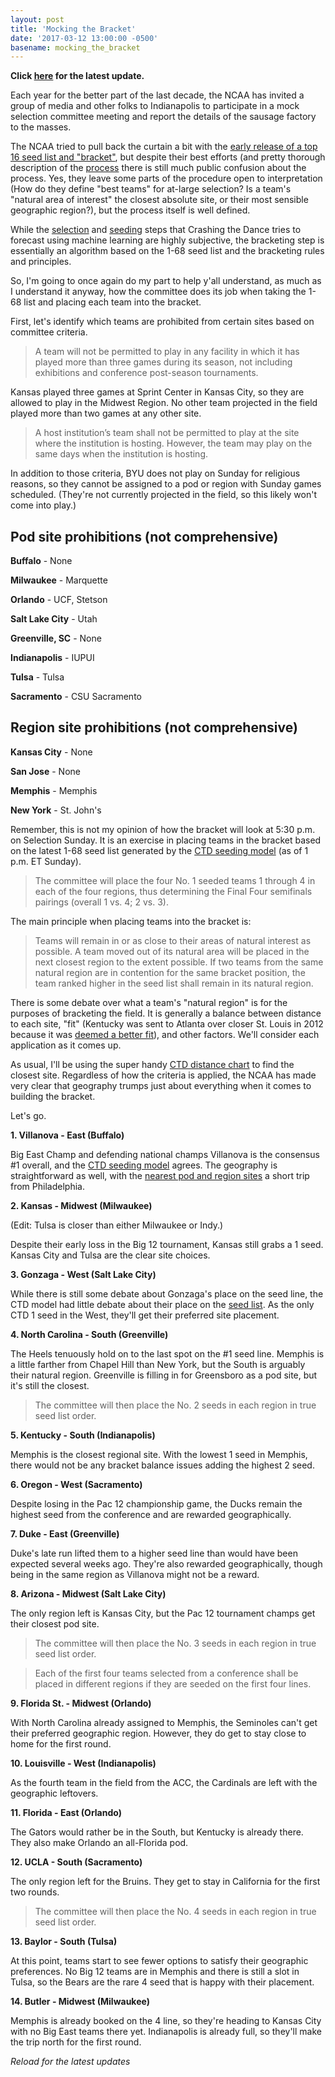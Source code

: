 ```yaml
---
layout: post
title: 'Mocking the Bracket'
date: '2017-03-12 13:00:00 -0500'
basename: mocking_the_bracket
---
```

**Click [here](#latest) for the latest update.**

Each year for the better part of the last decade, the NCAA has invited a group of media
and other folks to Indianapolis to participate in a mock selection committee
meeting and report the details of the sausage factory to the masses.

The NCAA tried to pull back the curtain a bit with the [early release of a top 16
seed list and "bracket"](http://www.ncaa.com/news/basketball-men/bracket-beat/2017-02-11/march-madness-top-16-seeds-revealed-first-ever-season), but despite their best efforts (and pretty thorough description of the
[process](http://i.turner.ncaa.com/sites/default/files/images/2017/02/03/2016-17_principles_and_procedures.pdf) there is still much public confusion about the process.
Yes, they leave some parts of the procedure open to interpretation
(How do they define "best teams" for at-large selection? Is a team's "natural
area of interest" the closest absolute site, or their most sensible geographic
region?), but the process itself is well defined.

While the [selection](https://crashingthedance.com/selection) and
[seeding](https://crashingthedance.com/seeding) steps that Crashing the Dance
tries to forecast using machine learning are highly subjective, the bracketing
step is essentially an algorithm based on the 1-68 seed list and the bracketing
rules and principles.

So, I'm going to once again do my part to help y'all understand, as much as I
understand it anyway, how the committee does its job when taking the 1-68 list
and placing each team into the bracket.

First, let's identify which teams are prohibited from certain sites based on
committee criteria.

> A team will not be permitted to play in any facility in which it has played
> more than three games during its season, not including exhibitions and
> conference post-season tournaments.

Kansas played three games at Sprint Center in Kansas City, so they are allowed
to play in the Midwest Region. No other team projected in the field played
more than two games at any other site.

> A host institution’s team shall not be permitted to play at the site where the
> institution is hosting. However, the team may play on the same days when the
> institution is hosting.

In addition to those criteria, BYU does not play on Sunday for religious
reasons, so they cannot be assigned to a pod or region with Sunday games
scheduled. (They're not currently projected in the field, so this likely won't
come into play.)

<a name='pod-prohibitions'></a>

Pod site prohibitions (not comprehensive)
-----------------------------------------
**Buffalo** - None

**Milwaukee** - Marquette

**Orlando** - UCF, Stetson

**Salt Lake City** - Utah

**Greenville, SC** - None

**Indianapolis** - IUPUI

**Tulsa** - Tulsa

**Sacramento** - CSU Sacramento

<a name='region-prohibitions'></a>

Region site prohibitions (not comprehensive)
-----------------------------------------
**Kansas City** - None

**San Jose** - None

**Memphis** - Memphis

**New York** - St. John's

Remember, this is not my opinion of how the bracket will look at 5:30 p.m. on
Selection Sunday. It is an exercise in placing teams in the bracket based on the
latest 1-68 seed list generated by the [CTD seeding model](https://crashingthedance.com/seeding)
(as of 1 p.m. ET Sunday).

> The committee will place the four No. 1 seeded teams 1 through 4 in each of
> the four regions, thus determining the Final Four semifinals pairings (overall
> 1 vs. 4; 2 vs. 3).

The main principle when placing teams into the bracket is:

> Teams will remain in or as close to their areas of natural interest as
> possible. A team moved out of its natural area will be placed in the next
> closest region to the extent possible. If two teams from the same natural
> region are in contention for the same bracket position, the team ranked higher
> in the seed list shall remain in its natural region.

There is some debate over what a team's "natural region" is for the purposes of
bracketing the field. It is generally a balance between distance to each site,
"fit" (Kentucky was sent to Atlanta over closer St. Louis in 2012 because it was
[deemed a better fit](http://espn.go.com/mens-college-basketball/tournament/2012/story/_/id/7674260/men-ncaa-tournament-2012-selection-committee-did-best-keep-teams-home)), and other factors. We'll consider each application as it comes up.

As usual, I'll be using the super handy
[CTD distance chart](https://crashingthedance.com/distance) to find the closest site.
Regardless of how the criteria is applied, the NCAA has made very clear that
geography trumps just about everything when it comes to building the bracket.

Let's go.

**1. Villanova - East (Buffalo)**

Big East Champ and defending national champs Villanova is the consensus #1
overall, and the [CTD seeding model](https://crashingthedance.com/seeding) agrees.
The geography is straightforward as well, with the [nearest pod and region sites](https://crashingthedance.com/distance)
a short trip from Philadelphia.

**2. Kansas - Midwest (Milwaukee)**

(Edit: Tulsa is closer than either Milwaukee or Indy.)

Despite their early loss in the Big 12 tournament, Kansas still grabs a 1 seed.
Kansas City and Tulsa are the clear site choices.

**3. Gonzaga - West (Salt Lake City)**

While there is still some debate about Gonzaga's place on the seed line, the CTD
model had little debate about their place on the [seed list](https://crashingthedance.com/seeding). As the only CTD 1 seed in the West, they'll get their preferred site placement.

**4. North Carolina - South (Greenville)**

The Heels tenuously hold on to the last spot on the #1 seed line. Memphis is a
little farther from Chapel Hill than New York, but the South is arguably their
natural region. Greenville is filling in for Greensboro as a pod site, but it's
still the closest.

> The committee will then place the No. 2 seeds in each region in true seed
list order.

**5. Kentucky - South (Indianapolis)**

Memphis is the closest regional site. With the lowest 1 seed in Memphis,
there would not be any bracket balance issues adding the highest 2 seed.

**6. Oregon - West (Sacramento)**

Despite losing in the Pac 12 championship game, the Ducks remain the highest seed
from the conference and are rewarded geographically.

**7. Duke - East (Greenville)**

Duke's late run lifted them to a higher seed line than would have been
expected several weeks ago. They're also rewarded geographically, though being
in the same region as Villanova might not be a reward.

**8. Arizona - Midwest (Salt Lake City)**

The only region left is Kansas City, but the Pac 12 tournament champs get their
closest pod site.

> The committee will then place the No. 3 seeds in each region in true seed list order.

> Each of the first four teams selected from a conference shall be placed in
> different regions if they are seeded on the first four lines.

**9. Florida St. - Midwest (Orlando)**

With North Carolina already assigned to Memphis, the Seminoles can't get their
preferred geographic region. However, they do get to stay close to home for the
first round.

**10. Louisville - West (Indianapolis)**

As the fourth team in the field from the ACC, the Cardinals are left with
the geographic leftovers.

**11. Florida - East (Orlando)**

The Gators would rather be in the South, but Kentucky is already there. They also
make Orlando an all-Florida pod.

**12. UCLA - South (Sacramento)**

The only region left for the Bruins. They get to stay in California for the first
two rounds.

> The committee will then place the No. 4 seeds in each region in true seed list order.

**13. Baylor - South (Tulsa)**

At this point, teams start to see fewer options to satisfy their geographic
preferences. No Big 12 teams are in Memphis and there is still a slot in Tulsa,
so the Bears are the rare 4 seed that is happy with their placement.

**14. Butler - Midwest (Milwaukee)**

Memphis is already booked on the 4 line, so they're heading to Kansas City with
no Big East teams there yet. Indianapolis is already full, so they'll make the
trip north for the first round.

<a name='latest'></a>
*Reload for the latest updates*
